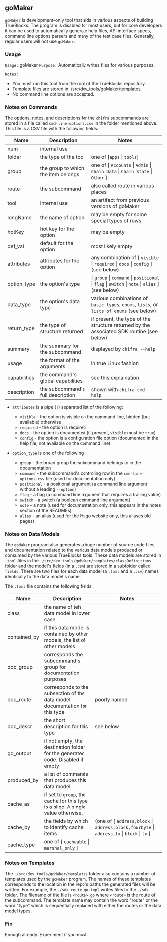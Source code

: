## goMaker

`goMaker` is development-only tool that aids in various aspects of building TrueBlocks. The program is
disabled for most users, but for core developers it can be used to automatically generate help files,
API interface specs, command line options parsers and many of the test case files. Generally, regular
users will not use `goMaker`.

### Usage

`Usage:`    goMaker
`Purpose:`  Automatically writes files for various purposes.

`Notes:`

- You must run this tool from the root of the TrueBlocks repository.
- Template files are stored in ./src/dev_tools/goMaker/templates.
- No command line options are accepted.

### Notes on Commands

The options, notes, and descriptions for the `chifra` subcommands are stored in a file
called `cmd-line-options.csv` in the folder mentioned above. This file is a CSV file
with the following fields:

| Name         | Description                         | Notes                                                                                                              |
| ------------ | ----------------------------------- | ------------------------------------------------------------------------------------------------------------------ |
| num          | internal use                        |                                                                                                                    |
| folder       | the type of the tool                | one of \[`apps` \| `tools`\]                                                                                       |
| group        | the group to which the item belongs | one of \[ `Accounts` \| `Admin` \| `Chain Data` \| `Chain State` \| `Other` \]                                     |
| route        | the subcommand                      | also called route in various places                                                                                |
| tool         | internal use                        | an artifact from previous versions of goMaker                                                                      |
| longName     | the name of option                  | may be empty for some special types of rows                                                                        |
| hotKey       | hot key for the option              | may be empty                                                                                                       |
| def_val      | default for the option              | most likely empty                                                                                                  |
| attributes   | attributes for the option           | any combination of \[ `visible` \|  `required` \| `docs` \| `config` \] (see below)                                |
| option_type  | the option's type                   | \[ `group` \| `command` \| `positional` \| `flag` \| `switch` \| `note` \| `alias` \] (see below)                  |
| data_type    | the option's data type              | various combinations of `basic types`, `enums`, `lists`, or `lists of enums` (see below)                           |
| return_type  | the type of structure returned      | if present, the type of the structure returned by the associated SDK routine (see below)                           |
| summary      | the summary for the subcommand      | displayed by `chifra --help`                                                                                       |
| usage        | the format of the arguments         | in true Linux fashion                                                                                              |
| capabilities | the command's global capabilities   | see [this explaination](https://github.com/TrueBlocks/trueblocks-core/blob/develop/docs/content/chifra/globals.md) |
| description  | the subcommand's full description   | shown with `chifra cmd --help`                                                                                     |

- `attributes` is a pipe (`|`) separated list of the following:
  - `visible` - the option is visible on the command line, hidden (but available) otherwise
  - `required` - the option is required
  - `docs` - the option is documented (if present, `visible` must be `true`)
  - `config` - the option is a configuration file option (documented in the help file, not available on the command line)

- `option_type` is one of the following:
  - `group` - the broad group the subcommand belongs to in the documentation
  - `command` - the subcommand's controling row in the `cmd-line-options.csv` file (used for documentation only)
  - `positional` - a positional argument (a command line argument without a leading `--option`)
  - `flag` - a flag (a command line argument that requires a trailing value)
  - `switch` - a switch (a boolean command line argument)
  - `note` - a note (used for documentation only, this appears in the notes section of the READMEs)
  - `alias` - an alias (used for the Hugo website only, this aliases old pages)

### Notes on Data Models

The `goMaker` program also generates a huge number of source code files and documentation related to the various data models produced or consumed by the various TrueBlocks tools. These data models are stored in `.toml` files in the `./src/dev_tools/goMaker/templates/classDefinitions` folder and the model's fields (in a `.csv`) are stored in a subfolder called `fields`. There are two files for each data model (a `.toml` and a `.csv`) names identically to the data model's name.

The `.toml` file contains the following fields:

| Name         | Description                                                                      | Notes                                                                                        |
| ------------ | -------------------------------------------------------------------------------- | -------------------------------------------------------------------------------------------- |
| class        | the name of teh data model in lower case                                         |                                                                                              |
| contained_by | if this data model is contained by other models, the list of other models        |                                                                                              |
| doc_group    | corresponds the subcommand's group for documentation purposes                    |                                                                                              |
| doc_route    | corresponds to the subsection of the data model documentation for this type      | poorly named                                                                                 |
| doc_descr    | the short description for this type                                              | see below                                                                                    |
| go_output    | if not empty, the destination folder for the generated code. Disabled if empty   |                                                                                              |
| produced_by  | a list of commands that produces this data model                                 |                                                                                              |
| cache_as     | if set to `group`, the cache for this type is a slice. A single value otherwise. |                                                                                              |
| cache_by     | the fields by which to identify cache items                                      | (one of \[ `address,block` \| `address,block,fourbyte` \| `address,tx` \| `block` \| `tx` \] |
| cache_type   | one of \[ `cacheable` \| `marshal_only` \]                                       |                                                                                              |

### Notes on Templates

The `./src/dev_tools/goMaker/templates` folder also contains a number of templates used by the `goMaker` program. The names of these templates corresponds to the location in the repo's paths the generated files will be written. For example, the `./sdk_route.go.tmpl` writes files to the `./sdk` folder. The filename of the file is `<route>.go` where `<route>` is the route of the subcommand. The template name may contain the word "route" or the word "type" which is sequentially replaced with either the routes or the data model types.

### Fin

Enough already. Experiment if you must.

